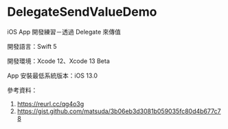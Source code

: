 # DelegateSendValueDemo

iOS App 開發練習－透過 Delegate 來傳值

開發語言：Swift 5

開發環境：Xcode 12、Xcode 13 Beta

App 安裝最低系統版本：iOS 13.0

參考資料：

1. https://reurl.cc/qg4o3g
2. https://gist.github.com/matsuda/3b06eb3d3081b059035fc80d4b677c78
